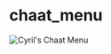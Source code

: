 # chaat_menu


![Cyril's Chaat Menu](https://github.com/user-attachments/assets/f701befe-acec-4e80-b9fa-bf0c856576c3)
